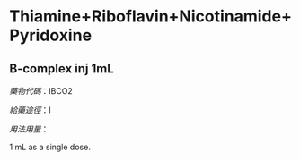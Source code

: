 # Thiamine+Riboflavin+Nicotinamide+Pyridoxine

## B-complex inj 1mL

*藥物代碼*：IBCO2

*給藥途徑*：I

*用法用量*：

1 mL as a single dose.

